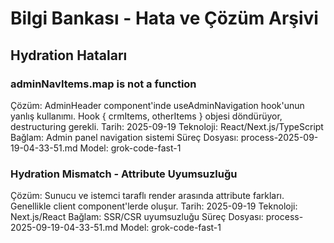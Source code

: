 # Bilgi Bankası - Hata ve Çözüm Arşivi

## Hydration Hataları

### adminNavItems.map is not a function
Çözüm: AdminHeader component'inde useAdminNavigation hook'unun yanlış kullanımı. Hook { crmItems, otherItems } objesi döndürüyor, destructuring gerekli.
Tarih: 2025-09-19
Teknoloji: React/Next.js/TypeScript
Bağlam: Admin panel navigation sistemi
Süreç Dosyası: process-2025-09-19-04-33-51.md
Model: grok-code-fast-1

### Hydration Mismatch - Attribute Uyumsuzluğu
Çözüm: Sunucu ve istemci taraflı render arasında attribute farkları. Genellikle client component'lerde oluşur.
Tarih: 2025-09-19
Teknoloji: Next.js/React
Bağlam: SSR/CSR uyumsuzluğu
Süreç Dosyası: process-2025-09-19-04-33-51.md
Model: grok-code-fast-1
